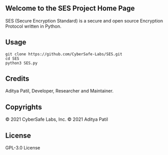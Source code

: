 ## Welcome to the SES Project Home Page

SES (Secure Encryption Standard) is a secure and open source Encryption Protocol written in Python.

## Usage
```
git clone https://github.com/CyberSafe-Labs/SES.git
cd SES
python3 SES.py
```

## Credits
Aditya Patil, Developer, Researcher and Maintainer.

## Copyrights
© 2021 CyberSafe Labs, Inc.
© 2021 Aditya Patil

## License
GPL-3.0 License
